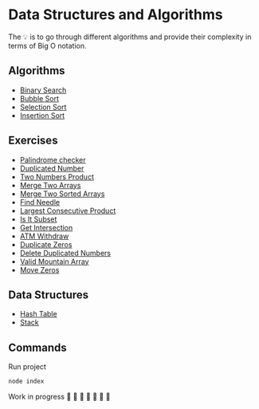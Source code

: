 # Data Structures and Algorithms

The 💡 is to go through different algorithms and provide their complexity in terms of Big O notation.

## Algorithms

-   [Binary Search](https://github.com/daosgava/data-structures-and-algorithms/blob/main/src/algorithms/binarySearch.js)
-   [Bubble Sort](https://github.com/daosgava/data-structures-and-algorithms/blob/main/src/algorithms/bubbleSort.js)
-   [Selection Sort](https://github.com/daosgava/data-structures-and-algorithms/blob/main/src/algorithms/selectionSort.js)
-   [Insertion Sort](https://github.com/daosgava/data-structures-and-algorithms/blob/main/src/algorithms/insertionSort.js)

## Exercises

-   [Palindrome checker](https://github.com/daosgava/data-structures-and-algorithms/blob/main/src/exercises/palindromeChecker.js)
-   [Duplicated Number](https://github.com/daosgava/data-structures-and-algorithms/blob/main/src/exercises/hasDuplicatedNumber.js)
-   [Two Numbers Product](https://github.com/daosgava/data-structures-and-algorithms/blob/main/src/exercises/twoNumbersProduct.js)
-   [Merge Two Arrays](https://github.com/daosgava/data-structures-and-algorithms/blob/main/src/exercises/mergeTwoArrays.js)
-   [Merge Two Sorted Arrays](https://github.com/daosgava/data-structures-and-algorithms/blob/main/src/exercises/mergeTwoSortedArrays.js)
-   [Find Needle](https://github.com/daosgava/data-structures-and-algorithms/blob/main/src/exercises/findNeedle.js)
-   [Largest Consecutive Product](https://github.com/daosgava/data-structures-and-algorithms/blob/main/src/exercises/largestConsecutiveProduct.js)
-   [Is It Subset](https://github.com/daosgava/data-structures-and-algorithms/blob/main/src/exercises/isSubset.js)
-   [Get Intersection](https://github.com/daosgava/data-structures-and-algorithms/blob/main/src/exercises/getIntersection.js)
-   [ATM Withdraw](https://github.com/daosgava/data-structures-and-algorithms/blob/main/src/exercises/withdraw.js)
-   [Duplicate Zeros](https://github.com/daosgava/data-structures-and-algorithms/blob/main/src/exercises/duplicateZeros.js)
-   [Delete Duplicated Numbers](https://github.com/daosgava/data-structures-and-algorithms/blob/main/src/exercises/deletingDuplicatedNumbers.js)
-   [Valid Mountain Array](https://github.com/daosgava/data-structures-and-algorithms/blob/main/src/exercises/validMountainArray.js)
-   [Move Zeros](https://github.com/daosgava/data-structures-and-algorithms/blob/main/src/exercises/moveZeros.js)

## Data Structures

-   [Hash Table](https://github.com/daosgava/data-structures-and-algorithms/blob/main/src/dataStructures/HashTable.js)
-   [Stack](https://github.com/daosgava/data-structures-and-algorithms/blob/main/src/dataStructures/Stack.js)

## Commands

Run project

```javascript
node index
```

Work in progress 🚧 🚧 🚧 🚧 🚧 🚧 🚧

